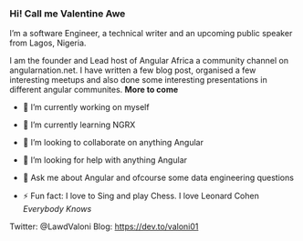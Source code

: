 ### Hi! Call me Valentine Awe

I’m a software Engineer, a technical writer and an upcoming public speaker from Lagos, Nigeria. 

I am the founder and Lead host of Angular Africa a community channel on angularnation.net. I have written a few blog post, organised a few interesting meetups and also done some interesting presentations in different angular communites.  **More to come**

- 🔭 I’m currently working on myself
- 🌱 I’m currently learning NGRX
- 👯 I’m looking to collaborate on anything Angular
- 🤔 I’m looking for help with anything Angular
- 💬 Ask me about Angular and ofcourse some data engineering questions

- ⚡ Fun fact: I love to Sing and play Chess. I love Leonard Cohen *Everybody Knows*

Twitter: @LawdValoni 
Blog: https://dev.to/valoni01
